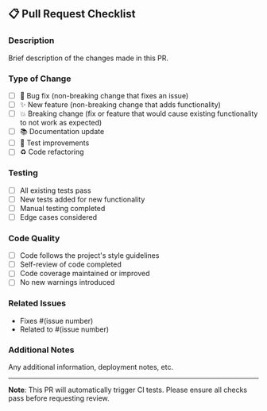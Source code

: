 ## 📋 Pull Request Checklist

### Description
Brief description of the changes made in this PR.

### Type of Change
- [ ] 🐛 Bug fix (non-breaking change that fixes an issue)
- [ ] ✨ New feature (non-breaking change that adds functionality)
- [ ] 💥 Breaking change (fix or feature that would cause existing functionality to not work as expected)
- [ ] 📚 Documentation update
- [ ] 🧪 Test improvements
- [ ] ♻️ Code refactoring

### Testing
- [ ] All existing tests pass
- [ ] New tests added for new functionality
- [ ] Manual testing completed
- [ ] Edge cases considered

### Code Quality
- [ ] Code follows the project's style guidelines
- [ ] Self-review of code completed
- [ ] Code coverage maintained or improved
- [ ] No new warnings introduced

### Related Issues
- Fixes #(issue number)
- Related to #(issue number)

### Additional Notes
Any additional information, deployment notes, etc.

---
**Note**: This PR will automatically trigger CI tests. Please ensure all checks pass before requesting review.